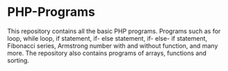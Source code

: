 # PHP-Programs
This repository contains all the basic PHP programs. Programs such as for loop, while loop, if statement, if- else statement, if- else- if statement, Fibonacci series, Armstrong number with and without function, and many more. The repository also contains programs of arrays, functions and sorting.
